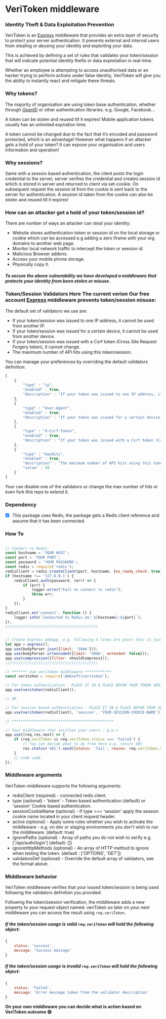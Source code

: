 # VeriToken middleware

### Identity Theft & Data Exploitation Prevention
VeriToken is an [Express](https://expressjs.com/) middleware that provides an extra layer of security to protect your server authentication. It prevents external and internal users from stealing or abusing your identity and exploiting your data.

This is achieved by defining a set of rules that validates your token/session that will indicate potential identity thefts or data exploitation in real-time.

Whether an employee is attempting to access unauthorised data or an hacker trying to perform actions under false identity, VeriToken will give you the ability to instantly react and mitigate these threats.

### Why tokens?
The majority of organisation are using token base authentication, whether through [OpenID](https://openid.net/) or other authentication libraries. e.g. Google, Facebook… 

A token can be stolen and reused till it expires! Mobile application tokens usually has an unlimited expiration time. 

A token cannot be changed due to the fact that it’s encoded and password protected, which is an advantage! However what happens if an attacker gets a hold of your token? It can expose your organisation and users information and operation!

### Why sessions?
Same with a session based authentication, the client posts the login credential to the server, server verifies the credential and creates session id which is stored in server and returned to client via set-cookie. 
On subsequent request the session id from the cookie is sent back to the server for authentication.
A session id taken from the cookie can also be stolen and reused till it expires!

### How can an attacker get a hold of your token/session id?
There are number of ways an attacker can steal your identity:
- Website stores authentication token or session id on the local storage or cookie which can be accessed e.g adding a zero iframe with your org domains to another web page.
- Monitor local network traffic to intercept the token or seesion id.
- Malicious Browser addons.
- Access your mobile phone storage.
- Physically copy it.

##### To secure the above vulnerability we have developed a middleware that protects your identity from been stolen or misuse.

### Token/Session Validators Here The current verion Our free account [Express](https://expressjs.com/) middleware prevents token/session misuse:
The default set of validators we use are:  
- If your token/session was issued to one IP address, it cannot be used from another IP.
- If your token/session was issued for a certain device, it cannot be used from another device.
- If your token/session was issued with a Csrf token (Cross Site Request Forgery token), it cannot change.
- The maximum number of API hits using this token/session.

You can manage your preferences by overriding the default validators definition:
```javascript
[
    {
        "type" : "ip",
        "enabled" : true,
        "description" : "If your token was issued to one IP address, it cannot be used from another IP"
    },
    {
        "type" : "User-Agent",
        "enabled" : true,
        "description" : "If your token was issued for a certain device, it cannot be used from another device"
    },
    {
        "type" : "X-Csrf-Token",
        "enabled" : true,
        "description" : "If your token was issued with a Csrf token (Cross Site Request Forgery token), it cannot changed"
    },
    {
        "type" : "maxHits",
        "enabled" : true,
        "description" : "The maximum number of API hits using this token",
        "value" : 50
    }
]
```
Your can disable one of the validators or change the max number of hits or even fork this repo to extend it.

### Dependency
- [x] This package uses Redis, the package gets a Redis client reference and assume that it has been connected.
 
### How To
```javascript

// Connect to Redis
const hostname = 'YOUR HOST';
const port = 'YOUR PORT';
const password = 'YOUR PASSWORD';
const redis = require('redis');
redisClient = redis.createClient(port, hostname, {no_ready_check: true});
if (hostname !== '127.0.0.1') {
    redisClient.auth(password, (err) => {
        if (err) {
            logger.error("Fail to connect to redis");
            throw err;
        }
    });
}
redisClient.on('connect', function () {
    logger.info(`Connected to Redis on: ${hostname}:${port}`);
});
//////////////////////////////////////////


// Create Express webapp. e.g. following 4 lines are yours this is just an example
let app = express();
app.use(bodyParser.json({limit: '50mb'}));
app.use(bodyParser.urlencoded({limit: '50mb', extended: false}));
app.use(compression({filter: shouldCompress}));
//////////////////////////////////////////

// ******* Use veriToken middleware ************
const veritoken = require('@mbsoft/veritoken');

// For token authentication - PLACE IT IN A PLACE BEFOR YOUR TOKEN VERIFICATION MIDDLEWARE
app.use(veritoken(redisClient));

// OR

// For session based authentication - PLACE IT IN A PLACE BEFOR YOUR SESSION VERIFICATION MIDDLEWARE
app.use(veritoken(redisClient), 'session', 'YOUR-SESSION-COOKIE-NAME');

// **********************************************

// Your middleware that verifies your users - g.e.s
app.use((req,res,next) => {
    if (req.veriToken && req.veriToken.status === 'failed') {
        // You can decide what to do from here e.g. return 401 
        res.status('401').send({status: 'fail', reason: req.veriToken.message});
    }
    // code code
});
```

### Middleware arguments
VeriToken middleware supports the following arguments:
- redisClient (required) - connected redis client.
- type (optional) - 'token' - Token based authentication (default) or 'session' Cookie based authentication.
- sessionCookieName (optional) - If type === 'session' apply the session cookie name located in your client request header.
- active (optional) - Apply some rules whether you wish to activate the middleware - e.g. on dev or staging environments you don't wish to run the middleware. (default: true)
- ignorePaths (optional) - Array of paths you do not wish to verify e.g. ['/api/auth/login'] (default: [])
- ignoreHttpMethods (optional) - An array of HTTP method to ignore when testing the token. (default : ['OPTIONS', 'GET'])
- validatorsDef (optional) - Override the default array of validators, see the format above.

### Middleware behavior
VeriToken middleware verifies that your issued token/session is being used following the validators definition you provided.

Following the token/seesion verification, the middleware adds a new property to your request object named: veriToken so later on your next middleware you can access the result using ```req.veriToken```.

##### If the token/session usage is valid ```req.veriToken``` will hold the following object: 
```javascript
{
    status: 'success',
    message: 'Success message'
}
```


##### If the token/session usage is invalid ```req.veriToken``` will hold the following object: 
```javascript
{
    status: 'failed',
    message: 'Error message taken from the validator description'
}
```

**On your own middleware you can decide what is action based on VeriToken outcome :smile:**

#

